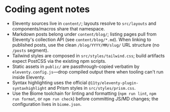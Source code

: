 # Coding agent notes

- Eleventy sources live in `content/`; layouts resolve to `src/layouts` and components/macros share that namespace.
- Markdown posts belong under `content/blog/`; listing pages pull from Eleventy's collection API (see `content/blog/*.md`). When linking to published posts, use the clean `/blog/YYYY/MM/slug/` URL structure (no `/posts` segment).
- Tailwind styles are composed in `src/styles/tailwind.css`; build artifacts expect PostCSS via the existing npm scripts.
- Static assets in `public/` are passthrough-copied verbatim by `eleventy.config.js`—drop compiled output there when tooling can't run inside Eleventy.
- Syntax highlighting uses the official `@11ty/eleventy-plugin-syntaxhighlight` and Prism styles in `src/styles/prism.css`.
- Use the Biome toolchain for linting and formatting (`npm run lint`, `npm run format`, or `npm run check`) before committing JS/MD changes; the configuration lives in `biome.json`.
